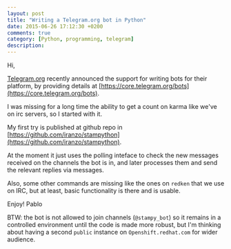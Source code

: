 ```yaml
---
layout: post
title: "Writing a Telegram.org bot in Python"
date: 2015-06-26 17:12:30 +0200
comments: true
category: [Python, programming, telegram]
description: 
---
```


Hi,

[Telegram.org](http://telegram.org) recently announced the support for writing bots for their platform, by providing details at [https://core.telegram.org/bots](https://core.telegram.org/bots).

I was missing for a long time the ability to get a count on karma like we've on irc servers, so I started with it.

My first try is published at github repo in [https://github.com/iranzo/stampython](https://github.com/iranzo/stampython).

At the moment it just uses the polling inteface to check the new messages received on the channels the bot is in, and later processes them and send the relevant replies via messages.

Also, some other commands are missing like the ones on `redken` that we use on IRC, but at least, basic functionality is there and is usable.

Enjoy!
Pablo

BTW: the bot is not allowed to join channels (`@stampy_bot`) so it remains in a controlled environment until the code is made more robust, but I'm thinking about having a second `public` instance on `Openshift.redhat.com` for wider audience.

